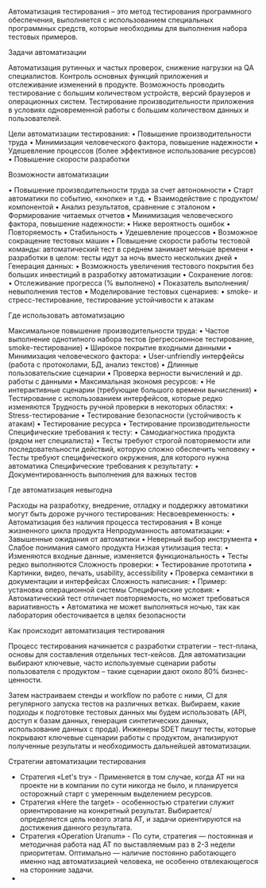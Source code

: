 Автоматизация тестирования – это метод тестирования программного обеспечения, выполняется с использованием специальных
программных средств, которые необходимы для выполнения набора тестовых примеров.

Задачи автоматизации

Автоматизация рутинных и частых проверок, снижение нагрузки на QA специалистов. Контроль основных функций приложения и
отслеживание изменений в продукте. Возможность проводить тестирование с большим количеством устройств, версий браузеров
и операционных систем. Тестирование производительности приложения в условиях одновременной работы с большим количеством
данных и пользователей.

Цели автоматизации тестирования:
• Повышение производительности труда • Минимизация человеческого фактора, повышение надежности • Удешевление процессов 
(более эффективное использование ресурсов)
• Повышение скорости разработки

Возможности автоматизации

• Повышение производительности труда за счет автономности • Старт автоматики по событию,
«кнопке» и т.д. • Взаимодействие с продуктом/компонентой • Анализ результатов, сравнение с эталоном • Формирование
читаемых отчетов • Минимизация человеческого фактора, повышение надежности:
• Ниже вероятность ошибок • Повторяемость • Стабильность • Удешевление процессов • Возможное сокращение тестовых машин •
Повышение скорости работы тестовой команды: автоматический тест в среднем занимает меньше времени • разработки в целом:
тесты идут за ночь вместо нескольких дней • Генерация данных:
• Возможность увеличения тестового покрытия без больших инвестиций в разработку автоматизации • Сохранение логов:
• Отслеживание прогресса (% выполнено)
• Показатель выполнения/невыполнения тестов • Моделирование тестовых сценариев:
• smoke- и стресс-тестирование, тестирование устойчивости к атакам

Где использовать автоматизацию

Максимальное повышение производительности труда:
• Частое выполнение однотипного набора тестов (регрессионное тестирование, smoke-тестирование)
• Широкое покрытие входными данными • Минимизация человеческого фактора:
• User-unfriendly интерфейсы (работа с протоколами, БД, анализ текстов)
• Длинные пользовательские сценарии • Проверка верности вычислений и др. работы с данными • Максимальная экономя
ресурсов:
• Не интерактивные сценарии (требующие большого времени вычисления)
• Тестирование с использованием интерфейсов, которые редко изменяются Трудность ручной проверки в некоторых областях:
• Stress-тестирование • Тестирование безопасности (устойчивость к атакам)
• Тестирование ресурса • Тестирование производительности Специфические требования к тесту:
• Самодиагностика продукта (рядом нет специалиста)
• Тесты требуют строгой повторяемости или последовательности действий, которую сложно обеспечить человеку • Тесты
требуют специфического окружения, для которого нужна автоматика Специфические требования к результату:
• Документированность выполнения для важных тестов

Где автоматизация невыгодна

Расходы на разработку, внедрение, отладку и поддержку автоматики могут быть дороже ручного
тестирования:
Несвоевременность:
• Автоматизация без наличия процесса тестирования • В конце жизненного цикла продукта Непродуманность автоматизации:
• Завышенные ожидания от автоматики • Неверный выбор инструмента • Слабое понимания самого продукта Низкая утилизация
теста:
• Изменяются входные данные, изменяется функциональность • Тесты редко выполняются Сложность проверки:
• Тестирование прототипа • Картинки, видео, печать, usability, accessibility • Проверка семантики в документации и
интерфейсах Сложность написания:
• Пример: установка операционной системы Специфические условия:
• Автоматический тест отличает повторяемость, но может требоваться вариативность • Автоматика не может выполняться
ночью, так как лаборатория обесточивается в целях безопасности

Как происходит автоматизация тестирования

Процесс тестирования начинается с разработки стратегии – тест-плана, основы
для составления отдельных тест-кейсов. Для автоматизации выбирают ключевые, часто используемые сценарии работы
пользователя с продуктом – такие сценарии дают около 80% бизнес-ценности.

Затем настраиваем стенды и workflow по работе с ними, CI для регулярного запуска тестов на различных ветках. Выбираем,
какие подходы к подготовке тестовых данных мы будем использовать (API, доступ к базам данных, генерация синтетических
данных, использование данных с прода). Инженеры SDET пишут тесты, которые покрывают ключевые сценарии работы с
продуктом, анализируют полученные результаты и необходимость дальнейшей автоматизации.

Стратегии автоматизации тестирования

- Стратегия «Let's try» - Применяется в том случае, когда АТ ни на проекте ни в компании по сути никогда не было, и
  планируется осторожный старт с умеренным выделением ресурсов.
- Стратегия «Here the target» - особенностью стратегии служит ориентирование на конкретный результат.
  Выбирается/определяется цель нового этапа АТ, и задачи ориентируются на достижения данного результата.
- Стратегия «Operation Uranum» - По сути, стратегия — постоянная и методичная работа над АТ по выставляемым раз в 2-3
  недели приоритетам. Оптимально — наличие постоянно работающего именно над автоматизацией человека, не особенно
  отвлекающегося на сторонние задачи.
- 
